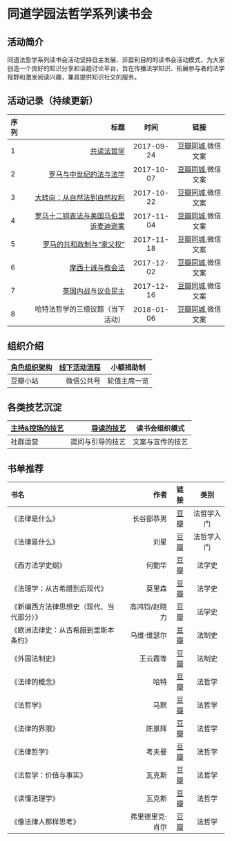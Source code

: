 # 同道学园法哲学系列读书会

## 活动简介
同道法哲学系列读书会活动坚持自主发展、非盈利目的的读书会活动模式，为大家创造一个良好的知识分享和话题讨论平台，旨在传播法学知识、拓展参与者的法学视野和激发阅读兴趣，兼具提供知识社交的服务。

## 活动记录（持续更新）
| 序列      |     标题 |   时间   | 链接|
| :-------- | --------:| :------: |:------: |
| 1    |   [共读法哲学](https://github.com/gaoyong/jurisprudence-tongdao/blob/master/doc/series01.md) |  2017-09-24  |[豆瓣同城](https://www.douban.com/event/29477807/),微信文案|
| 2    |   [罗马与中世纪的法与法学](https://github.com/gaoyong/jurisprudence-tongdao/blob/master/doc/series02.md) |  2017-10-07  |[豆瓣同城](https://www.douban.com/event/29539011/),微信文案|
| 3    |   [大转向：从自然法到自然权利](https://github.com/gaoyong/jurisprudence-tongdao/blob/master/doc/series03.md) |  2017-10-22  |[豆瓣同城](https://www.douban.com/event/29590751/),微信文案|
| 4    |   [罗马十二铜表法与美国马伯里诉麦迪逊案](https://github.com/gaoyong/jurisprudence-tongdao/blob/master/doc/series04.md) |  2017-11-04  |[豆瓣同城](https://www.douban.com/event/29668171/),微信文案|
| 5    |   [罗马的共和政制与“家父权”](https://github.com/gaoyong/jurisprudence-tongdao/blob/master/doc/series05.md) |  2017-11-18  |[豆瓣同城](https://www.douban.com/event/29753096/),微信文案|
| 6    |   [摩西十诫与教会法](https://github.com/gaoyong/jurisprudence-tongdao/blob/master/doc/series06.md) |  2017-12-02  |[豆瓣同城](https://www.douban.com/event/29829659/),微信文案|
| 7    |   [英国内战与议会民主](https://github.com/gaoyong/jurisprudence-tongdao/blob/master/doc/series07.md) |  2017-12-16 |[豆瓣同城](https://www.douban.com/event/29894461/),微信文案|
| 8    |   哈特法哲学的三组议题（当下活动） |  2018-01-06 |[豆瓣同城](https://www.douban.com/event/30001427/),微信文案|

## 组织介绍

| [角色组织架构](https://github.com/gaoyong/jurisprudence-tongdao/blob/master/doc/RoleAndOrganizationalStructure.md)|[线下活动流程](https://github.com/gaoyong/jurisprudence-tongdao/blob/master/doc/WorkFlow.md)| 小额捐助制|
| :-------- | --------:| :------: |
| 豆瓣小站  |  微信公共号 | 轮值主席一览|

## 各类技艺沉淀

| [主持&控场的技艺](https://github.com/gaoyong/jurisprudence-tongdao/blob/master/doc/Art_of_Host.md)|[导读的技艺](https://github.com/gaoyong/jurisprudence-tongdao/blob/master/doc/Art_of_Guidance_to_Reading.md)| 读书会组织模式|
| :-------- | --------:| :------: |
| 社群运营  |  提问与引导的技艺 | 文案与宣传的技艺|

## 书单推荐
| 书名     |     作者 |   链接   |类别|
| :-------- | --------:| :------: |:------: |
|《法律是什么》|长谷部恭男|[豆瓣](https://book.douban.com/subject/26637992/)|法哲学入门|
|《法律是什么》|刘星|[豆瓣](https://book.douban.com/subject/26698373/)|法哲学入门|
|  《西方法学史纲》  |  何勤华  | [豆瓣](https://book.douban.com/subject/26871420/) |法学史|
|《法理学：从古希腊到后现代》|莫里森|[豆瓣](https://book.douban.com/subject/1248159/)|法学史|
|《新编西方法律思想史（现代、当代部分）》|高鸿钧/赵晓力|[豆瓣](https://book.douban.com/subject/26644817/)|法学史|
|《欧洲法律史：从古希腊到里斯本条约》|乌维·维瑟尔 |[豆瓣](https://book.douban.com/subject/26803654/)|法制史|
|《外国法制史》|王云霞等|[豆瓣](https://book.douban.com/subject/26306797/)|法制史|
|《法律的概念》|哈特|[豆瓣](https://book.douban.com/subject/6803346/)|法哲学|
|《法哲学》|马默|[豆瓣](https://book.douban.com/subject/26220830/)|法哲学|
|《法律的界限》|陈景辉|[豆瓣](https://book.douban.com/subject/2382182/)|法哲学|
|《法律哲学》|考夫曼|[豆瓣](https://book.douban.com/subject/1266304/)|法哲学|
|《法哲学：价值与事实》|瓦克斯|[豆瓣](https://book.douban.com/subject/24383568/)|法哲学|
|《读懂法理学》|瓦克斯|[豆瓣](https://book.douban.com/subject/26832357/)|法哲学|
|《像法律人那样思考》|弗里德里克·肖尔|[豆瓣](https://book.douban.com/subject/26835022/)|法哲学|
